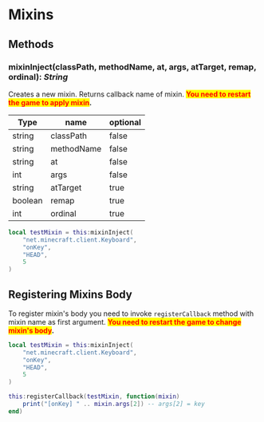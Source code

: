# Mixins

## Methods

### mixinInject(classPath, methodName, at, args, atTarget, remap, ordinal): _String_

Creates a new mixin. Returns callback name of mixin. <mark style="color:red;">**You need to restart the game to apply mixin**</mark>**.**

<table><thead><tr><th>Type</th><th>name</th><th data-type="checkbox">optional</th></tr></thead><tbody><tr><td>string</td><td>classPath</td><td>false</td></tr><tr><td>string</td><td>methodName</td><td>false</td></tr><tr><td>string</td><td>at</td><td>false</td></tr><tr><td>int</td><td>args</td><td>false</td></tr><tr><td>string</td><td>atTarget</td><td>true</td></tr><tr><td>boolean</td><td>remap</td><td>true</td></tr><tr><td>int</td><td>ordinal</td><td>true</td></tr></tbody></table>

```lua
local testMixin = this:mixinInject(
    "net.minecraft.client.Keyboard",
    "onKey",
    "HEAD",
    5
)
```

## Registering Mixins Body

To register mixin's body you need to invoke `registerCallback` method with mixin name as first argument. <mark style="color:red;">**You need to restart the game to change mixin's body**</mark>**.**

```lua
local testMixin = this:mixinInject(
    "net.minecraft.client.Keyboard",
    "onKey",
    "HEAD",
    5
)

this:registerCallback(testMixin, function(mixin)
    print("[onKey] " .. mixin.args[2]) -- args[2] = key
end)
```
